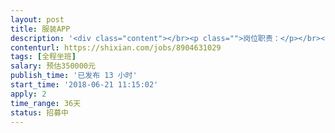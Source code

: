```yaml
---                
layout: post       
title: 服装APP           
description: '<div class="content"></br><p class="">岗位职责：</p></br><p class="">1.参与公司产品/技术整体规划，负责APP产品开发；</p></br><p class="">2.组织实施开发框架、流程、规范并与产品团队、测试团队协同工作；</p></br><p class="">3.关注新技术，带领团队攻克技术难题；</p></br><p class="">4.负责领导技术团队，规划团队成员结构，提高团队成员的专业技能。</p></br><p class="">任职要求：</p></br><p class="">1.全日制本科及以上学历，软件、计算机相关专业；</p></br><p class="">2.5年及以上开发经验，2年及以上开发总监经验，管理过10人以上团队；</p></br><p class="">3.精通分布式系统的设计和应用，缓存、消息等机制；精通PHP,JAVA,GO等语言，熟悉前端主流框架（VUE,REACT）、了解客户端开发；</p></br><p class="">4.具备较广的知识面，具备对工作流程改造能力；</p></br><p class="">5.具有良好的沟通表达能力和组织协调能力；</p></br><p class="">6.为人诚实正直、积极向上、有责任心、有耐心；</p></br><p class="">7.抗压能力强，具有较强的敬业精神和保密意识。</p></br></div>'     
contenturl: https://shixian.com/jobs/8904631029      
tags: [全程坐班]            
salary: 预估350000元          
publish_time: '已发布 13 小时'         
start_time: '2018-06-21 11:15:02'           
apply: 2                   
time_range: 36天              
status: 招募中                  
---                 
```

